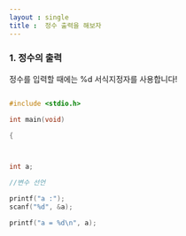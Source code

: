 ```yaml
---
layout : single
title :  정수 출력을 해보자
---
```


### 1. 정수의 출력

정수를 입력할 때에는 %d 서식지정자를 사용합니다!

~~~c

#include <stdio.h>   

int main(void)  

{



int a;  

//변수 선언  

printf("a :");  
scanf("%d", &a);  

printf("a = %d\n", a);  
